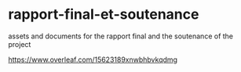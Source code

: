 # rapport-final-et-soutenance
assets and documents for the rapport final and the soutenance of the project

https://www.overleaf.com/15623189xnwbhbvkqdmg
